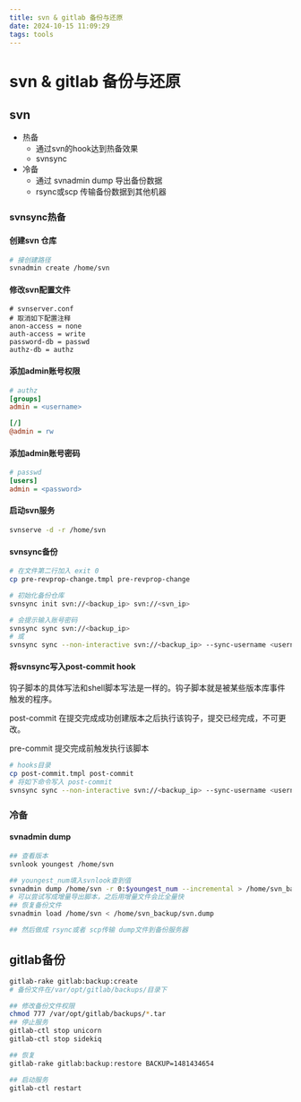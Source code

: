 ```yaml
---
title: svn & gitlab 备份与还原
date: 2024-10-15 11:09:29
tags: tools
---
```


# svn & gitlab 备份与还原


## svn

- 热备
  - 通过svn的hook达到热备效果
  - svnsync
- 冷备
  - 通过 svnadmin dump 导出备份数据
  - rsync或scp 传输备份数据到其他机器

### svnsync热备
#### 创建svn 仓库
```bash
# 接创建路径
svnadmin create /home/svn
```
#### 修改svn配置文件
```
# svnserver.conf
# 取消如下配置注释
anon-access = none
auth-access = write
password-db = passwd
authz-db = authz
```
#### 添加admin账号权限
```ini
# authz
[groups]
admin = <username>

[/]
@admin = rw
```
#### 添加admin账号密码
```ini
# passwd
[users]
admin = <password>
```

#### 启动svn服务
```bash
svnserve -d -r /home/svn
```

#### svnsync备份
```bash
# 在文件第二行加入 exit 0
cp pre-revprop-change.tmpl pre-revprop-change

# 初始化备份仓库
svnsync init svn://<backup_ip> svn://<svn_ip>

# 会提示输入账号密码
svnsync sync svn://<backup_ip>
# 或
svnsync sync --non-interactive svn://<backup_ip> --sync-username <username> --sync-password <password> --source-username <username> --source-password <password>
```

#### 将svnsync写入post-commit hook

钩子脚本的具体写法和shell脚本写法是一样的。钩子脚本就是被某些版本库事件触发的程序。

post-commit 在提交完成成功创建版本之后执行该钩子，提交已经完成，不可更改。

pre-commit 提交完成前触发执行该脚本

```bash
# hooks目录
cp post-commit.tmpl post-commit
# 将如下命令写入 post-commit
svnsync sync --non-interactive svn://<backup_ip> --sync-username <username> --sync-password <password> --source-username <username> --source-password <password>
```
### 冷备
#### svnadmin dump

```bash
## 查看版本
svnlook youngest /home/svn

## youngest_num填入svnlook查到值
svnadmin dump /home/svn -r 0:$youngest_num --incremental > /home/svn_backup/svn.dump
# 可以尝试写成增量导出脚本，之后用增量文件会比全量快
## 恢复备份文件
svnadmin load /home/svn < /home/svn_backup/svn.dump

## 然后做成 rsync或者 scp传输 dump文件到备份服务器
```

## gitlab备份

```bash
gitlab-rake gitlab:backup:create
# 备份文件在/var/opt/gitlab/backups/目录下

## 修改备份文件权限
chmod 777 /var/opt/gitlab/backups/*.tar
## 停止服务
gitlab-ctl stop unicorn
gitlab-ctl stop sidekiq

## 恢复
gitlab-rake gitlab:backup:restore BACKUP=1481434654

## 启动服务
gitlab-ctl restart
```